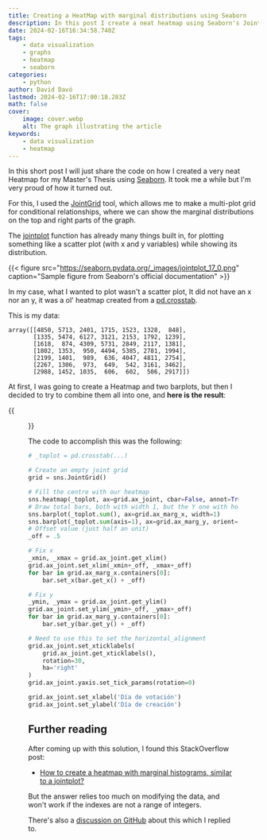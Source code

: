 ```yaml
---
title: Creating a HeatMap with marginal distributions using Seaborn
description: In this post I create a neat heatmap using Seaborn's JointGrid without modifying the DataFrame, and using data from my master's thesis"
date: 2024-02-16T16:34:58.740Z
tags:
    - data visualization
    - graphs
    - heatmap
    - seaborn
categories:
    - python
author: David Davó
lastmod: 2024-02-16T17:00:18.283Z
math: false
cover:
    image: cover.webp
    alt: The graph illustrating the article
keywords:
    - data visualization
    - heatmap
---
```


In this short post I will just share the code on how I created a very neat Heatmap for my Master's Thesis using [Seaborn](https://seaborn.pydata.org). It took me a while but I'm very proud of how it turned out.

For this, I used the [JointGrid](https://seaborn.pydata.org/generated/seaborn.JointGrid.html#seaborn.JointGrid) tool, which allows me to make a multi-plot grid for conditional relationships, where we can show the marginal distributions on the top and right parts of the graph.

The [jointplot](https://seaborn.pydata.org/generated/seaborn.jointplot.html#seaborn.jointplot) function has already many things built in, for plotting something like a scatter plot (with x and y variables) while showing its distribution.

{{< figure src="https://seaborn.pydata.org/_images/jointplot_17_0.png" caption="Sample figure from Seaborn's official documentation" >}}

In my case, what I wanted to plot wasn't a scatter plot, It did not have an x nor an y, it was a ol' heatmap created from a [pd.crosstab](https://pandas.pydata.org/docs/reference/api/pandas.crosstab.html).

This is my data:
```
array([[4850, 5713, 2401, 1715, 1523, 1328,  848],
       [1335, 5474, 6127, 3121, 2153, 1792, 1239],
       [1618,  874, 4309, 5731, 2849, 2117, 1381],
       [1802, 1353,  950, 4494, 5385, 2781, 1994],
       [2199, 1401,  989,  636, 4047, 4811, 2754],
       [2267, 1306,  973,  649,  542, 3161, 3462],
       [2988, 1452, 1035,  606,  602,  506, 2917]])
```

At first, I was going to create a Heatmap and two barplots, but then I decided to try to combine them all into one, and **here is the result**:

{{<figure src="download.png" alt="My own Heatmap with marginal distributions" caption="A heatmap on when a proposal is created and when is voted in a certain voting system (to be published)" >}}

The code to accomplish this was the following:

```python
# _toplot = pd.crosstab(...)

# Create an empty joint grid
grid = sns.JointGrid()

# Fill the centre with our heatmap
sns.heatmap(_toplot, ax=grid.ax_joint, cbar=False, annot=True, fmt='g', cmap='mako')
# Draw total bars, both with width 1, but the Y one with horizontal orientation
sns.barplot(_toplot.sum(), ax=grid.ax_marg_x, width=1)
sns.barplot(_toplot.sum(axis=1), ax=grid.ax_marg_y, orient='h', width=1)
# Offset value (just half an unit)
_off = .5

# Fix x
_xmin, _xmax = grid.ax_joint.get_xlim()
grid.ax_joint.set_xlim(_xmin+_off, _xmax+_off)
for bar in grid.ax_marg_x.containers[0]:
    bar.set_x(bar.get_x() + _off)

# Fix y
_ymin, _ymax = grid.ax_joint.get_ylim()
grid.ax_joint.set_ylim(_ymin+_off, _ymax+_off)
for bar in grid.ax_marg_y.containers[0]:
    bar.set_y(bar.get_y() + _off)

# Need to use this to set the horizontal_alignment
grid.ax_joint.set_xticklabels(
    grid.ax_joint.get_xticklabels(), 
    rotation=30,    
    ha='right'
)
grid.ax_joint.yaxis.set_tick_params(rotation=0)

grid.ax_joint.set_xlabel('Día de votación')
grid.ax_joint.set_ylabel('Día de creación')
```

## Further reading

After coming up with this solution, I found this StackOverflow post:
- [How to create a heatmap with marginal histograms, similar to a jointplot?](https://stackoverflow.com/a/65921757/4505998)

But the answer relies too much on modifying the data, and won't work if the indexes are not a range of integers.

There's also a [discussion on GitHub](https://github.com/mwaskom/seaborn/discussions/3198) about this which I replied to.




